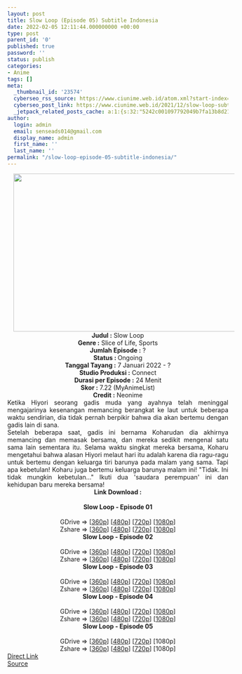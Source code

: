 ```yaml
---
layout: post
title: Slow Loop (Episode 05) Subtitle Indonesia
date: 2022-02-05 12:11:44.000000000 +00:00
type: post
parent_id: '0'
published: true
password: ''
status: publish
categories:
- Anime
tags: []
meta:
  _thumbnail_id: '23574'
  cyberseo_rss_source: https://www.ciunime.web.id/atom.xml?start-index=1
  cyberseo_post_link: https://www.ciunime.web.id/2021/12/slow-loop-subtitle-indonesia.html
  _jetpack_related_posts_cache: a:1:{s:32:"5242c001097792049b7fa13b8d21aec3";a:2:{s:7:"expires";i:1646496513;s:7:"payload";a:3:{i:0;a:1:{s:2:"id";i:23450;}i:1;a:1:{s:2:"id";i:23331;}i:2;a:1:{s:2:"id";i:24544;}}}}
author:
  login: admin
  email: senseads014@gmail.com
  display_name: admin
  first_name: ''
  last_name: ''
permalink: "/slow-loop-episode-05-subtitle-indonesia/"
---
```

<div class="separator" style="clear: both; text-align: center;"><a href="https://blogger.googleusercontent.com/img/a/AVvXsEjWjlbIG0ePVz8yBCxhIMz4fIR4FqL7wUf-ZMUYjVLGHO_KXgRg75A5jCoj7pbdNLlOp0FvcXLt_WDTkKppexVBeW_tsH7JZ3s7Kd-Bv7oao_eqoE7Bd3AkAc2SsSKfK2JElGWXRafy61TUP5fYUqSpb3kZ_RGUrJu_Tgx_pCqvUcJHKmaUpVPR9xOl=s1280" style="margin-left: 1em; margin-right: 1em;"><img border="0" data-original-height="720" data-original-width="1280" height="360" src="{{ site.baseurl }}/assets/2022/02/AVvXsEjWjlbIG0ePVz8yBCxhIMz4fIR4FqL7wUf-ZMUYjVLGHO_KXgRg75A5jCoj7pbdNLlOp0FvcXLt_WDTkKppexVBeW_tsH7JZ3s7Kd-Bv7oao_eqoE7Bd3AkAc2SsSKfK2JElGWXRafy61TUP5fYUqSpb3kZ_RGUrJu_Tgx_pCqvUcJHKmaUpVPR9xOl=w640-h360" width="640" /></a></div>
<div class="separator" style="clear: both; text-align: center;"></div>
<div style="text-align: center;"><b>Judul</b><b><b> </b>:</b> Slow Loop</div>
<div style="text-align: center;"><b><b>Genre :</b></b> Slice of Life, Sports</div>
<div style="text-align: center;"><b>Jumlah Episode :</b> ?<br /><b>Status :&nbsp;</b>Ongoing<br /><b>Tanggal Tayang :</b> 7 Januari 2022 - ?<br /><b>Studio Produksi :</b>&nbsp;Connect<br /><b>Durasi per Episode :</b> 24 Menit</div>
<div style="text-align: center;"><b>Skor :</b> 7.22 (MyAnimeList)</div>
<div style="text-align: center;"><b>Credit :</b>&nbsp;Neonime</div>
<div style="text-align: center;"></div>
<div style="text-align: justify;">
<div>Ketika Hiyori⁠ seorang gadis muda yang ayahnya telah meninggal mengajarinya kesenangan memancing⁠ berangkat ke laut untuk beberapa waktu sendirian, dia tidak pernah berpikir bahwa dia akan bertemu dengan gadis lain di sana.</div>
<div></div>
<div>Setelah beberapa saat, gadis ini⁠ bernama Koharu⁠dan dia akhirnya memancing dan memasak bersama, dan mereka sedikit mengenal satu sama lain sementara itu. Selama waktu singkat mereka bersama, Koharu mengetahui bahwa alasan Hiyori melaut hari itu adalah karena dia ragu-ragu untuk bertemu dengan keluarga tiri barunya pada malam yang sama. Tapi apa kebetulan! Koharu juga bertemu keluarga barunya malam ini! "Tidak. Ini tidak mungkin kebetulan..." Ikuti dua 'saudara perempuan' ini dan kehidupan baru mereka bersama!</div>
</div>
<div style="text-align: justify;"></div>
<div style="text-align: justify;"></div>
<div style="text-align: center;">
<div style="text-align: center;">
<div style="text-align: left;">
<div style="text-align: center;"><b>Link Download :</b></div>
<div style="text-align: center;"><b><br /></b></div>
<div style="text-align: center;"><span style="text-align: left;"><b>Slow Loop&nbsp;</b></span><b>- Episode 01</b></div>
<div style="text-align: center;"><b><br /></b></div>
<div style="text-align: center;">GDrive =&gt; [<a href="https://www.mp4upload.com/v3mp546uooxt" target="_blank" rel="noopener">360p</a>] [<a href="https://acefile.co/f/64682343/neonime_slow-loop-01-480p-zip" target="_blank" rel="noopener">480p</a>] [<a href="https://acefile.co/f/64682554/neonime_slow-loop-01-720p-zip" target="_blank" rel="noopener">720p</a>] [<a href="https://acefile.co/f/64682883/neonime_slow-loop-01-1080p-zip" target="_blank" rel="noopener">1080p</a>]</div>
<div style="text-align: center;">Zshare =&gt; [<a href="https://www65.zippyshare.com/v/Qli0nGiq/file.html" target="_blank" rel="noopener">360p</a>] [<a href="https://www48.zippyshare.com/v/PO12JA4f/file.html" target="_blank" rel="noopener">480p</a>] [<a href="https://www49.zippyshare.com/v/ertYYAzT/file.html" target="_blank" rel="noopener">720p</a>] [<a href="https://www44.zippyshare.com/v/TDlP4yjC/file.html" target="_blank" rel="noopener">1080p</a>]</div>
<div style="text-align: center;"></div>
<div style="text-align: center;">
<div><span style="text-align: left;"><b>Slow Loop&nbsp;</b></span><b>- Episode 02</b></div>
<div><b><br /></b></div>
<div>GDrive =&gt; [<a href="https://www.mp4upload.com/8zl6c2505ytg" target="_blank" rel="noopener">360p</a>] [<a href="https://acefile.co/f/65301833/neonime_slow-loop-02-480p-zip" target="_blank" rel="noopener">480p</a>] [<a href="https://acefile.co/f/65302012/neonime_slow-loop-02-720p-zip" target="_blank" rel="noopener">720p</a>] [<a href="https://acefile.co/f/65302239/neonime_slow-loop-02-1080p-zip" target="_blank" rel="noopener">1080p</a>]</div>
<div>Zshare =&gt; [<a href="https://www51.zippyshare.com/v/tTEIxCLb/file.html" target="_blank" rel="noopener">360p</a>] [<a href="https://www46.zippyshare.com/v/qS6Lm626/file.html" target="_blank" rel="noopener">480p</a>] [<a href="https://www40.zippyshare.com/v/f2ZIPsUi/file.html" target="_blank" rel="noopener">720p</a>] [<a href="https://www42.zippyshare.com/v/ANQ7cpfM/file.html" target="_blank" rel="noopener">1080p</a>]</div>
<div></div>
<div>
<div><span style="text-align: left;"><b>Slow Loop&nbsp;</b></span><b>- Episode 03</b></div>
<div><b><br /></b></div>
<div>GDrive =&gt; [<a href="https://www.mp4upload.com/cxvqaek3ras7" target="_blank" rel="noopener">360p</a>] [<a href="https://acefile.co/f/65942811/neonime_slow-loop-03-480p-zip" target="_blank" rel="noopener">480p</a>] [<a href="https://acefile.co/f/65942788/neonime_slow-loop-03-720p-zip" target="_blank" rel="noopener">720p</a>] [<a href="https://acefile.co/f/65942873/neonime_slow-loop-03-1080p-zip" target="_blank" rel="noopener">1080p</a>]</div>
<div>Zshare =&gt; [<a href="https://www119.zippyshare.com/v/StkSpgXT/file.html" target="_blank" rel="noopener">360p</a>] [<a href="https://www53.zippyshare.com/v/9lW89GpU/file.html" target="_blank" rel="noopener">480p</a>] [<a href="https://www49.zippyshare.com/v/RgsSs9of/file.html" target="_blank" rel="noopener">720p</a>] [<a href="https://www103.zippyshare.com/v/XixnnxWh/file.html" target="_blank" rel="noopener">1080p</a>]</div>
</div>
<div></div>
<div>
<div><span style="text-align: left;"><b>Slow Loop&nbsp;</b></span><b>- Episode 04</b></div>
<div><b><br /></b></div>
<div>GDrive =&gt; [<a href="https://www.mp4upload.com/3npgizu44s38" target="_blank" rel="noopener">360p</a>] [<a href="https://acefile.co/f/66521730/doronime-id-slow-loop-04-480p-mkv" target="_blank" rel="noopener">480p</a>] [<a href="https://acefile.co/f/66521723/doronime-id-slow-loop-04-720p-mkv" target="_blank" rel="noopener">720p</a>] [<a href="https://acefile.co/f/66521727/doronime-id-slow-loop-04-1080p-mkv" target="_blank" rel="noopener">1080p</a>]</div>
<div>Zshare =&gt; [<a href="https://www120.zippyshare.com/v/j1LkiZzb/file.html" target="_blank" rel="noopener">360p</a>] [<a href="https://www2.zippyshare.com/v/Bz6i4PoI/file.html" target="_blank" rel="noopener">480p</a>] [<a href="https://www69.zippyshare.com/v/brupx3II/file.html" target="_blank" rel="noopener">720p</a>] [<a href="https://www80.zippyshare.com/v/ByMYbLpp/file.html" target="_blank" rel="noopener">1080p</a>]</div>
</div>
<div></div>
<div>
<div><span style="text-align: left;"><b>Slow Loop&nbsp;</b></span><b>- Episode 05</b></div>
<div><b><br /></b></div>
<div>GDrive =&gt; [<a href="https://www.mp4upload.com/uk44vx35ibam" target="_blank" rel="noopener">360p</a>] [<a href="https://www.mp4upload.com/rv3iasl81nwu" target="_blank" rel="noopener">480p</a>] [<a href="https://www.mp4upload.com/p56yaqs2y0tl" target="_blank" rel="noopener">720p</a>] [1080p]</div>
<div>Zshare =&gt; [<a href="https://www21.zippyshare.com/v/VTaWUzda/file.html" target="_blank" rel="noopener">360p</a>] [<a href="https://www86.zippyshare.com/v/lky0fwPZ/file.html" target="_blank" rel="noopener">480p</a>] [<a href="https://www9.zippyshare.com/v/iVri2WxL/file.html" target="_blank" rel="noopener">720p</a>] [1080p]</div>
</div>
</div>
</div>
</div>
</div>
<link rel="stylesheet" href="https://cdnjs.cloudflare.com/ajax/libs/font-awesome/4.7.0/css/font-awesome.min.css" />
<div class="divbtn"> <a href="https://handymansurrender.com/fihup8buzv?key=94550f7ce39444073321dde3b8782f97" class="btn"><i class="fa fa-download"></i> Direct Link</a> <br /><a href="https://www.ciunime.web.id/2021/12/slow-loop-subtitle-indonesia.html">Source</a> </div>
